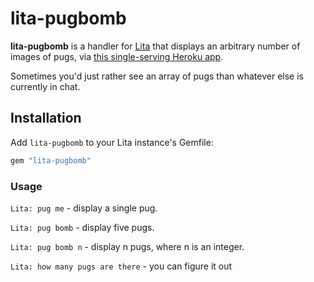 # lita-pugbomb

**lita-pugbomb** is a handler for [Lita](https://github.com/jimmycuadra/lita) that displays an arbitrary number of images of pugs, via [this single-serving Heroku app](http://pugme.herokuapp.com). 

Sometimes you'd just rather see an array of pugs than whatever else is currently in chat.

## Installation

Add `lita-pugbomb` to your Lita instance's Gemfile:
``` ruby
gem "lita-pugbomb"
```

### Usage
`Lita: pug me` - display a single pug.

`Lita: pug bomb` - display five pugs.

`Lita: pug bomb n` - display n pugs, where n is an integer.

`Lita: how many pugs are there` - you can figure it out


